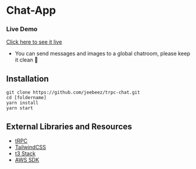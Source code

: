 # Chat-App


### Live Demo

[Click here to see it live](https://jeebeez-trpc-chat.vercel.app/)

- You can send messages and images to a global chatroom, please keep it clean 🫡



## Installation

```
git clone https://github.com/jeebeez/trpc-chat.git
cd [foldername]
yarn install
yarn start

```


## External Libraries and Resources


- [tRPC](https://trpc.io/)
- [TailwindCSS](https://www.npmjs.com/package/tailwindcss)
- [t3 Stack](https://create.t3.gg/)
- [AWS SDK](https://aws.amazon.com/sdk-for-javascript/)



